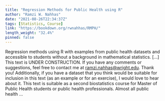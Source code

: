 ```yaml
---
title: "Regression Methods for Public Health using R"
author: "Ramzi W. Nahhas"
date: "2021-08-26T22:34:37Z"
tags: [Statistics, Course]
link: "https://bookdown.org/rwnahhas/RMPH/"
length_weight: "32.4%"
pinned: false
---
```


Regression methods using R with examples from public health datasets and accessible to students without a background in mathematical statistics. [...] This text is UNDER CONSTRUCTION. If you have any comments or suggestions, feel free to contact me at ramzi.nahhas@wright.edu. Thank you! Additionally, if you have a dataset that you think would be suitable for inclusion in this text (as an example or for an exercise), I would love to hear about it. This text is suitable as a second biostatistics course for Master of Public Health students or public health professionals. Almost all public health  ...
